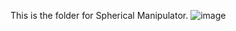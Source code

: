 This is the folder for Spherical Manipulator.
![image](https://github.com/icecreamperson/ARTICULATED_G8_Assignment_2024/assets/157493649/1673f1ee-1ccc-44ce-9fc1-5f453e12bba6)
